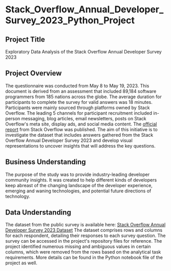 # Stack_Overflow_Annual_Developer_Survey_2023_Python_Project

## Project Title
Exploratory Data Analysis of the Stack Overflow Annual Developer Survey 2023

## Project Overview
The questionnaire was conducted from May 8 to May 19, 2023. This document is derived from an assessment that included 89,184 software programmers from 185 nations across the globe. The average duration for participants to complete the survey for valid answers was 18 minutes. Participants were mainly sourced through platforms owned by Stack Overflow. The leading 5 channels for participant recruitment included in-person messaging, blog articles, email newsletters, posts on Stack Overflow's meta site, display ads, and social media content. The [official report](https://survey.stackoverflow.co/2023/) from Stack Overflow was published.
The aim of this initiative is to investigate the dataset that includes answers gathered from the Stack Overflow Annual Developer Survey 2023 and develop visual representations to uncover insights that will address the key questions.

## Business Understanding
The purpose of the study was to provide industry-leading developer community insights. It was created to help different kinds of developers keep abreast of the changing landscape of the developer experience, emerging and waning technologies, and potential future directions of technology.

## Data Understanding
The dataset from the public survey is available here: [Stack Overflow Annual Developer Survey 2023 Dataset](https://cdn.stackoverflow.co/files/jo7n4k8s/production/49915bfd46d0902c3564fd9a06b509d08a20488c.zip/stack-overflow-developer-survey-2023.zip)
  The dataset comprises rows and columns for each respondent, detailing their responses to each survey question.
  The survey can be accessed in the project's repository files for reference.
  The project identified numerous missing and ambiguous values in certain columns, which were removed from the rows based on the analytical task requirements.
  More details can be found in the Python notebook file of the project as well.
